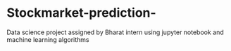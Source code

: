 # Stockmarket-prediction-
Data science project assigned by Bharat intern using jupyter notebook and machine learning algorithms 
